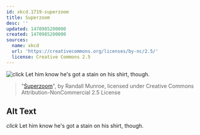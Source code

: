 ```yaml
---
id: xkcd.1719-superzoom
title: Superzoom
desc: ''
updated: 1470985200000
created: 1470985200000
sources:
  name: xkcd
  url: 'https://creativecommons.org/licenses/by-nc/2.5/'
  license: Creative Commons 2.5
---
```

![*click* Let him know he's got a stain on his shirt, though.](https://imgs.xkcd.com/comics/superzoom.png)
> "[Superzoom](https://xkcd.com/1719/)", by Randall Munroe, licensed under Creative Commons Attribution-NonCommercial 2.5 License

## Alt Text
*click* Let him know he's got a stain on his shirt, though.
